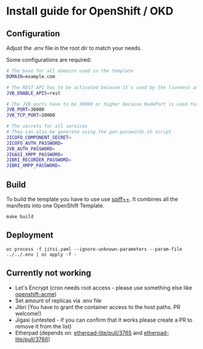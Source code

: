 # Install guide for OpenShift / OKD

## Configuration
Adjust the .env file in the root dir to match your needs.

Some configurations are required:
```bash
# The base for all domains used in the template
DOMAIN=example.com

# The REST API has to be activated because it's used by the liveness and readiness probes
JVB_ENABLE_APIS=rest

# The JVB ports have to be 30000 or higher because NodePort is used for them
JVB_PORT=30000
JVB_TCP_PORT=30000

# The secrets for all services
# They can also be generate using the gen-passwords.sh script
JICOFO_COMPONENT_SECRET=
JICOFO_AUTH_PASSWORD=
JVB_AUTH_PASSWORD=
JIGASI_XMPP_PASSWORD=
JIBRI_RECORDER_PASSWORD=
JIBRI_XMPP_PASSWORD=
```

## Build
To build the template you have to use use [spiff++](https://github.com/mandelsoft/spiff). It combines all the manifests into one OpenShift Template.

```console
make build
```

## Deployment
```console
oc process -f jitsi.yaml --ignore-unknown-parameters --param-file ../../.env | oc apply -f -
```

## Currently not working
- Let's Encrypt (cron needs root access - please use something else like [openshift-acme](https://github.com/tnozicka/openshift-acme))
- Set amount of replicas via .env file
- Jibri (You have to grant the container access to the host paths. PR welcome!)
- Jigasi (untested - if you can confirm that it works please create a PR to remove it from the list)
- Etherpad (depends on: [etherpad-lite/pull/3765](https://github.com/ether/etherpad-lite/pull/3765) and [etherpad-lite/pull/3766](https://github.com/ether/etherpad-lite/pull/3766))

